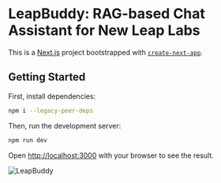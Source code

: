 # LeapBuddy: RAG-based Chat Assistant for New Leap Labs

This is a [Next.js](https://nextjs.org) project bootstrapped with [`create-next-app`](https://nextjs.org/docs/app/api-reference/cli/create-next-app).

## Getting Started

First, install dependencies:

```bash
npm i --legacy-peer-deps
```

Then, run the development server:
```bash
npm run dev
```

Open [http://localhost:3000](http://localhost:3000) with your browser to see the result.

![LeapBuddy](path/to/image)

